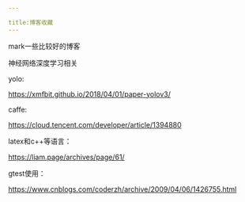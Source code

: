 ```yaml
---

title:博客收藏
---
```


mark一些比较好的博客

<!--more-->

神经网络深度学习相关

yolo:

https://xmfbit.github.io/2018/04/01/paper-yolov3/



caffe:

https://cloud.tencent.com/developer/article/1394880



latex和c++等语言：

https://liam.page/archives/page/61/



gtest使用：

https://www.cnblogs.com/coderzh/archive/2009/04/06/1426755.html